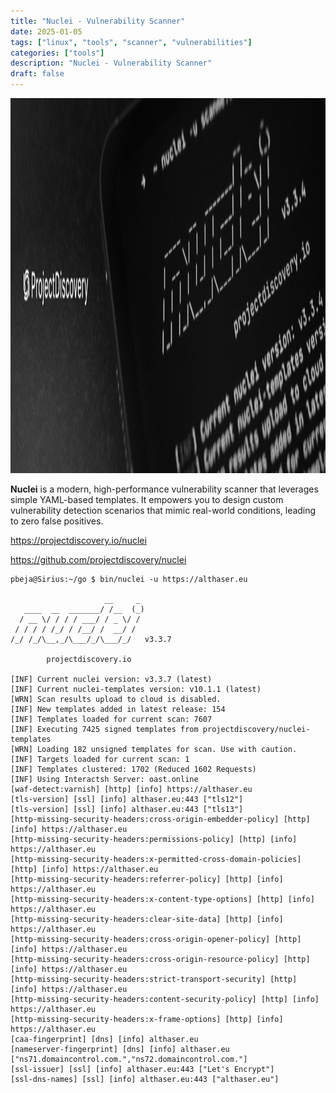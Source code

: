```yaml
---
title: "Nuclei - Vulnerability Scanner"
date: 2025-01-05
tags: ["linux", "tools", "scanner", "vulnerabilities"]
categories: ["tools"]
description: "Nuclei - Vulnerability Scanner"
draft: false
---
```


<img src="https://github.com/projectdiscovery/nuclei/raw/dev/static/nuclei-cover-image.png" alt="nuclei" width="800px" height="600px">

**Nuclei** is a modern, high-performance vulnerability scanner that leverages simple YAML-based templates. It empowers you to design custom vulnerability detection scenarios that mimic real-world conditions, leading to zero false positives.

https://projectdiscovery.io/nuclei

https://github.com/projectdiscovery/nuclei

```shell
pbeja@Sirius:~/go $ bin/nuclei -u https://althaser.eu

                     __     _
   ____  __  _______/ /__  (_)
  / __ \/ / / / ___/ / _ \/ /
 / / / / /_/ / /__/ /  __/ /
/_/ /_/\__,_/\___/_/\___/_/   v3.3.7

		projectdiscovery.io

[INF] Current nuclei version: v3.3.7 (latest)
[INF] Current nuclei-templates version: v10.1.1 (latest)
[WRN] Scan results upload to cloud is disabled.
[INF] New templates added in latest release: 154
[INF] Templates loaded for current scan: 7607
[INF] Executing 7425 signed templates from projectdiscovery/nuclei-templates
[WRN] Loading 182 unsigned templates for scan. Use with caution.
[INF] Targets loaded for current scan: 1
[INF] Templates clustered: 1702 (Reduced 1602 Requests)
[INF] Using Interactsh Server: oast.online
[waf-detect:varnish] [http] [info] https://althaser.eu
[tls-version] [ssl] [info] althaser.eu:443 ["tls12"]
[tls-version] [ssl] [info] althaser.eu:443 ["tls13"]
[http-missing-security-headers:cross-origin-embedder-policy] [http] [info] https://althaser.eu
[http-missing-security-headers:permissions-policy] [http] [info] https://althaser.eu
[http-missing-security-headers:x-permitted-cross-domain-policies] [http] [info] https://althaser.eu
[http-missing-security-headers:referrer-policy] [http] [info] https://althaser.eu
[http-missing-security-headers:x-content-type-options] [http] [info] https://althaser.eu
[http-missing-security-headers:clear-site-data] [http] [info] https://althaser.eu
[http-missing-security-headers:cross-origin-opener-policy] [http] [info] https://althaser.eu
[http-missing-security-headers:cross-origin-resource-policy] [http] [info] https://althaser.eu
[http-missing-security-headers:strict-transport-security] [http] [info] https://althaser.eu
[http-missing-security-headers:content-security-policy] [http] [info] https://althaser.eu
[http-missing-security-headers:x-frame-options] [http] [info] https://althaser.eu
[caa-fingerprint] [dns] [info] althaser.eu
[nameserver-fingerprint] [dns] [info] althaser.eu ["ns71.domaincontrol.com.","ns72.domaincontrol.com."]
[ssl-issuer] [ssl] [info] althaser.eu:443 ["Let's Encrypt"]
[ssl-dns-names] [ssl] [info] althaser.eu:443 ["althaser.eu"]
```
